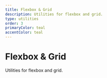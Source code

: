 ```yaml
---
title: Flexbox & Grid
description: Utilities for flexbox and grid.
type: utilities
order: 3
primaryColor: teal
accentColor: teal
---
```


# Flexbox & Grid

Utilities for flexbox and grid.
